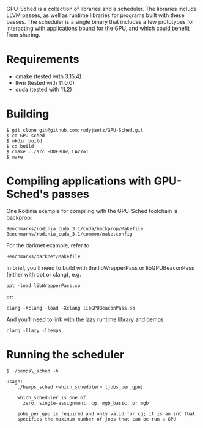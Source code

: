 
GPU-Sched is a collection of libraries and a scheduler. The libraries include
LLVM passes, as well as runtime libraries for programs built with these passes.
The scheduler is a single binary that includes a few prototypes for interacting
with applications bound for the GPU, and which could benefit from sharing.



# Requirements
* cmake (tested with 3.15.4)
* llvm (tested with 11.0.0)
* cuda (tested with 11.2)



# Building
    $ git clone git@github.com:rudyjantz/GPU-Sched.git
    $ cd GPU-sched
    $ mkdir build
    $ cd build
    $ cmake ../src -DDEBUG\_LAZY=1
    $ make



# Compiling applications with GPU-Sched's passes

One Rodinia example for compiling with the GPU-Sched toolchain is backprop:

    Benchmarks/rodinia_cuda_3.1/cuda/backprop/Makefile
    Benchmarks/rodinia_cuda_3.1/common/make.config

For the darknet example, refer to 

    Benchmarks/darknet/Makefile

In brief, you'll need to build with the libWrapperPass or libGPUBeaconPass
(either with opt or clang), e.g.

    opt -load libWrapperPass.so

or:

    clang -Xclang -load -Xclang libGPUBeaconPass.so

And you'll need to link with the lazy runtime library and bemps:

    clang -llazy -lbemps



# Running the scheduler

    $ ./bemps\_sched -h

    Usage:
        ./bemps_sched <which_scheduler> [jobs_per_gpu]

        which_scheduler is one of:
          zero, single-assignment, cg, mgb_basic, or mgb

        jobs_per_gpu is required and only valid for cg; it is an int that
        specifies the maximum number of jobs that can be run a GPU

